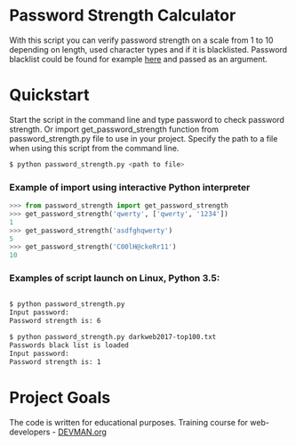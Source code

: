 # Password Strength Calculator

With this script you can verify password strength on a scale from 1 to 10 depending on length, used character types and if it is blacklisted. Password blacklist could be found for example [here](https://github.com/danielmiessler/SecLists/tree/master/Passwords) and passed as an argument.

# Quickstart

Start the script in the command line and type password to check password strength.
Or import get_password_strength function from password_strength.py file to use in your project.
Specify the path to a file when using this script from the command line.
```bash
$ python password_strength.py <path to file>
```

### Example of import using interactive Python interpreter 

```python
>>> from password_strength import get_password_strength
>>> get_password_strength('qwerty', ['qwerty', '1234'])
1
>>> get_password_strength('asdfghqwerty')
5
>>> get_password_strength('C00lH@ckeRr11')
10
```

### Examples of script launch on Linux, Python 3.5:

```bash

$ python password_strength.py
Input password:
Password strength is: 6

$ python password_strength.py darkweb2017-top100.txt
Passwords black list is loaded
Input password:
Password strength is: 1

```

# Project Goals

The code is written for educational purposes. Training course for web-developers - [DEVMAN.org](https://devman.org)
